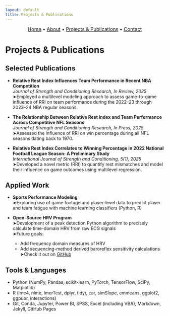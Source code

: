 ```yaml
---
layout: default
title: Projects & Publications
---
```


<div style="text-align:center; font-size: 1.1em; margin-bottom: 1.5em;">
  <a href="/">Home</a> • 
  <a href="/about">About</a> • 
  <a href="/projects">Projects & Publications</a> • 
  <a href="/contact">Contact</a>
</div>

# Projects & Publications
## Selected Publications
- **Relative Rest Index Influences Team Performance in Recent NBA Competition**  
   _Journal of Strength and Conditioning Research, In Review, 2025_  
  ➤Employed a multilevel modeling approach to assess game-to-game influence of RRI on team performance during the 2022–23 through 2023–24 NBA regular seasons.

- **The Relationship Between Relative Rest Index and Team Performance Across Competitive NFL Seasons**  
   _Journal of Strength and Conditioning Research, In Press, 2025_  
  ➤Assessed the influence of RRI on win percentage during all NFL seasons dating back to 1970.

- **Relative Rest Index Correlates to Winning Percentage in 2022 National Football League Season: A Preliminary Study**  
   _International Journal of Strength and Conditioning, 5(1), 2025_  
  ➤Developed a novel metric (RRI) to quantify rest mismatches and model their influence on game outcomes using multilevel regression.

## Applied Work
- **Sports Performance Modeling**  
  ➤Exploring use of game footage and player-level data to predict player and team fatigue with machine learning classifiers (Python, R)

- **Open-Source HRV Program**  
  ➤Development of a peak detection Python algorithm to precisely calculate time-domain HRV from raw ECG signals  
  ➤Future goals:
    - Add frequency domain measures of HRV  
    - Add sequencing-method derived baroreflex sensitivity calculations
  ➤Check it out on [GitHub](https://github.com/apinzone/OS_HRV/)

## Tools & Languages
- Python (NumPy, Pandas, scikit-learn, PyTorch, TensorFlow, SciPy, Matplotlib)
- R (lme4, nlme, lmerTest, dplyr, tidyr, car, simSlope, emmeans, ggplot2, ggpubr, interactions)
- Git, Conda, Jupyter, Power BI, SPSS, Excel (including VBA), Markdown, Jekyll, GitHub Pages
